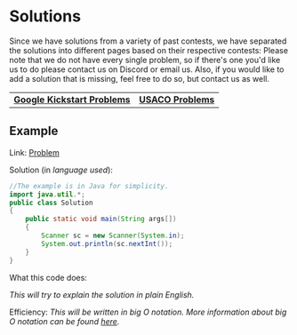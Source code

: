 # Solutions

Since we have solutions from a variety of past contests, we have separated the solutions into different pages based on their respective contests:
Please note that we do not have every single problem, so if there's one you'd like us to do please contact us on Discord or email us. Also, if
you would like to add a solution that is missing, feel free to do so, but contact us as well.

| | |
| --- | --- |
 | **[Google Kickstart Problems](/practice/problems/kickstart)**| **[USACO Problems](/practice/problems/usacoproblems)** |



## Example

Link: [Problem](codeforces.com)

Solution (in *language used*):
```java
//The example is in Java for simplicity.
import java.util.*;
public class Solution
{
    public static void main(String args[])
    {
        Scanner sc = new Scanner(System.in);
        System.out.println(sc.nextInt());
    }
}
```
What this code does:

*This will try to explain the solution in plain English.*

Efficiency:
*This will be written in big O notation. More information about big O notation can be found [here](/resources/efficiency).*
